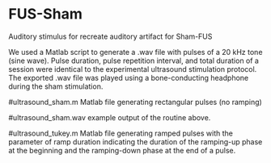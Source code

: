 # FUS-Sham
Auditory stimulus for recreate auditory artifact for Sham-FUS

We used a Matlab script to generate a .wav file with pulses of a 20 kHz tone (sine wave). Pulse duration, pulse repetition interval, and total duration of a session were identical to the experimental ultrasound stimulation protocol. The exported .wav file was played using a bone-conducting headphone during the sham stimulation. 


#ultrasound_sham.m
Matlab file generating rectangular pulses (no ramping)


#ultrasound_sham.wav
example output of the routine above. 


#ultrasound_tukey.m
Matlab file generating ramped pulses with the parameter of ramp duration indicating the duration of the ramping-up phase at the beginning and the ramping-down phase at the end of a pulse.
